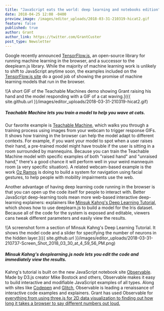 ```yaml
---
title: "JavaScript eats the world: deep learning and notebooks edition"
date: 2018-04-25 12:08 -0400
preview_image: /images/editor_uploads/2018-03-31-210319-hicat2.gif
feature: false
published: true
author: Grant
author_link: https://twitter.com/GrantCuster
post_type: Newsletter
---
```


Google recently announced [TensorFlow.js](https://medium.com/tensorflow/introducing-tensorflow-js-machine-learning-in-javascript-bf3eab376db), an open-source library for running machine learning in the browser, and a successor to the deeplearn.js library. While the majority of machine learning work is unlikely to shift to JavaScript anytime soon, the examples included on the [TensorFlow.js site](https://js.tensorflow.org/) do a good job of showing the promise of machine learning models that run in the browser. 

![A short GIF of the Teachable Machines demo showing Grant raising his hand and the model responding with a GIF of a cat waving.]({{ site.github.url }}/images/editor_uploads/2018-03-31-210319-hicat2.gif)

##### Teachable Machine lets you train a model to help you wave at cats.

Our favorite example is [Teachable Machine](https://teachablemachine.withgoogle.com/), which walks you through a training process using images from your webcam to trigger response GIFs. It shows how training in the browser can help the model adapt to different contexts. For example, if you want your model to spot when a user raises their hand, a pre-trained model might have trouble if the user is sitting in a room surrounded by mannequins. Because you can train the Teachable Machine model with specific examples of both "raised hand" and "unraised hand," there's a good chance it will perform well in your weird mannequin room (a very specific situation). A related webcam-based example is the work [Oz Ramos](https://twitter.com/LearnWithOz) is doing to build a system for navigation using facial gestures, to help people with mobility impairments use the web.

Another advantage of having deep learning code running in the browser is that you can open up the code itself for people to interact with. Better JavaScript deep-learning tools mean more web-based interactive deep-learning explainers: explainers like [Minsuk Kahng's Deep Learning Tutorial](https://beta.observablehq.com/@minsukkahng/deep-learning-tutorial-with-deeplearn-js), which shows how to use deeplearn.js to build a model for the Iris dataset. Because all of the code for the system is exposed and editable, viewers cans tweak different parameters and easily view the results. 

![A screenshot form a section of Minsuk Kahng's Deep Learning Tutorial. It shows the model code and a slider for specifying the number of neurons in the hidden layer.]({{ site.github.url }}/images/editor_uploads/2018-03-31-210737-Screen_Shot_2018_03_30_at_4_59_56_PM.png)

##### Minsuk Kahng's deeplearning.js node lets you edit the code and immediately view the results.

Kahng's tutorial is built on the new JavaScript notebook site [Observable](https://beta.observablehq.com/@minsukkahng/deep-learning-tutorial-with-deeplearn-js). Made by D3.js creator Mike Bostock and others, Observable makes it easy to build interactive and modifiable JavaScript examples of all types. Along with sites like [Codepen](https://codepen.io/) and [Glitch](https://glitch.com/), Observable is leading a renaissance of interactive code examples and explainers. Grant has used Observable for [everything from using three.js for 2D data visualization to finding out how long it takes a browser to say different numbers out loud.](https://beta.observablehq.com/@grantcuster)